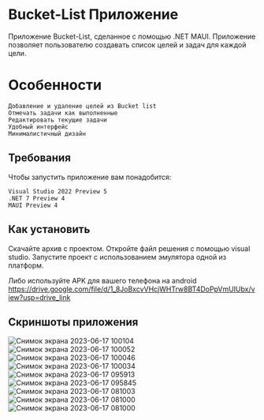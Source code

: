 # Bucket-List Приложение
Приложение Bucket-List, сделанное с помощью .NET MAUI. Приложение позволяет пользователю создавать список целей и задач для каждой цели.

# Особенности

    Добавление и удаление целей из Bucket list
    Отмечать задачи как выполненные
    Редактировать текущие задачи
    Удобный интерфейс
    Минималистичный дизайн

## Требования

Чтобы запустить приложение вам понадобится:

    Visual Studio 2022 Preview 5 
    .NET 7 Preview 4 
    MAUI Preview 4
## Как установить
Скачайте архив с проектом. 
Откройте файл решения с помощью visual studio. 
Запустите проект с использованием эмулятора одной из платформ.

Либо используйте APK для вашего телефона на android
https://drive.google.com/file/d/1_8JoBxcvVHcjWHTrw8BT4DoPpVmUIUbx/view?usp=drive_link 

## Скриншоты приложения
![Снимок экрана 2023-06-17 100104](https://github.com/Yami-cs/Bucket-List/assets/82933148/98e9ba47-3962-4f24-8f97-1d362b4297d2)
![Снимок экрана 2023-06-17 100052](https://github.com/Yami-cs/Bucket-List/assets/82933148/836e8245-d327-48ad-b335-060cde8c3d03)
![Снимок экрана 2023-06-17 100046](https://github.com/Yami-cs/Bucket-List/assets/82933148/e67ce0f2-67f2-4249-bb66-d874e7164342)
![Снимок экрана 2023-06-17 100034](https://github.com/Yami-cs/Bucket-List/assets/82933148/08bb537e-9d0f-4382-a79f-6c7765112b15)
![Снимок экрана 2023-06-17 095913](https://github.com/Yami-cs/Bucket-List/assets/82933148/a061e7ae-c7bb-4d3f-af8d-21bbdd403a8f)
![Снимок экрана 2023-06-17 095845](https://github.com/Yami-cs/Bucket-List/assets/82933148/81d92024-d2d1-4bd7-aee1-cf2373205ab7)
![Снимок экрана 2023-06-17 081003](https://github.com/Yami-cs/Bucket-List/assets/82933148/b9de01e4-fc85-42df-9978-2753e6772fb9)
![Снимок экрана 2023-06-17 081000](https://github.com/Yami-cs/Bucket-List/assets/82933148/69299c0a-6782-4f0a-8f40-0b42a18a9d61)
![Снимок экрана 2023-06-17 081000](https://github.com/Yami-cs/Bucket-List/assets/82933148/b9f08570-05b0-4524-9dc6-943dd809274b)
